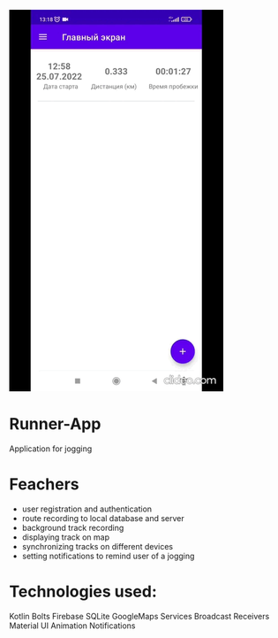 ![Runner-app](https://github.com/olgaSerg/Runner-app/blob/main/RunnerApp.gif)
# Runner-App
Application for jogging
# Feachers
- user registration and authentication
- route recording to local database and server
- background track recording
- displaying track on map
- synchronizing tracks on different devices
- setting notifications to remind user of a jogging
# Technologies used:
Kotlin 
Bolts 
Firebase 
SQLite 
GoogleMaps 
Services
Broadcast Receivers 
Material UI 
Animation 
Notifications

